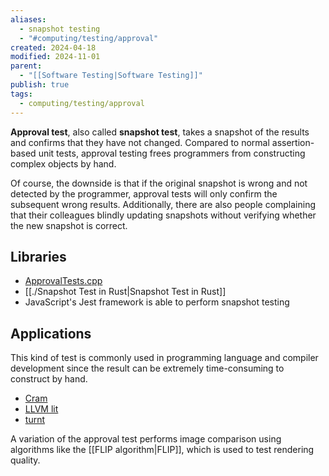 ```yaml
---
aliases:
  - snapshot testing
  - "#computing/testing/approval"
created: 2024-04-18
modified: 2024-11-01
parent:
  - "[[Software Testing|Software Testing]]"
publish: true
tags:
  - computing/testing/approval
---
```

**Approval test**, also called **snapshot test**, takes a snapshot of the results and confirms that they have not changed. Compared to normal assertion-based unit tests, approval testing frees programmers from constructing complex objects by hand.

Of course, the downside is that if the original snapshot is wrong and not detected by the programmer, approval tests will only confirm the subsequent wrong results. Additionally, there are also people complaining that their colleagues blindly updating snapshots without verifying whether the new snapshot is correct.

## Libraries
- [ApprovalTests.cpp](https://github.com/approvals/ApprovalTests.cpp/tree/master)
- [[./Snapshot Test in Rust|Snapshot Test in Rust]]
- JavaScript's Jest framework is able to perform snapshot testing

## Applications
This kind of test is commonly used in programming language and compiler development since the result can be extremely time-consuming to construct by hand.
- [Cram](https://bitheap.org/cram/)
- [LLVM lit](https://llvm.org/docs/CommandGuide/lit.html)
- [turnt](https://pypi.org/project/turnt/)

A variation of the approval test performs image comparison using algorithms like the [[FLIP algorithm|FLIP]], which is used to test rendering quality.
